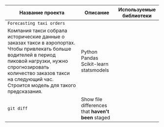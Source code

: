 
| Название проекта | Описание | Используемые библиотеки |
| --- | --- | --- |
| `Forecasting taxi orders` |  
Компания такси собрала исторические данные о заказах такси в аэропортах. Чтобы привлекать больше водителей в период пиковой нагрузки, нужно спрогнозировать количество заказов такси на следующий час. Строится модель для такого предсказания. | Python Pandas Scikit-learn statsmodels
| `git diff` | Show file differences that **haven't been** staged |
